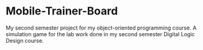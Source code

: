 # Mobile-Trainer-Board
My second semester project for my object-oriented programming course. A simulation game for the lab work done in my second semester Digital Logic Design course.
